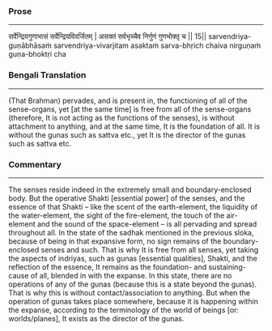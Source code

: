 ### Prose 
 --- 
सर्वेन्द्रियगुणाभासं सर्वेन्द्रियविवर्जितम् |
असक्तं सर्वभृच्चैव निर्गुणं गुणभोक्तृ च || 15||
sarvendriya-guṇābhāsaṁ sarvendriya-vivarjitam
asaktaṁ sarva-bhṛich chaiva nirguṇaṁ guṇa-bhoktṛi cha

### Bengali Translation 
 --- 
(That Brahman) pervades, and is present in, the functioning of all of the sense-organs, yet [at the same time] is free from all of the sense-organs (therefore, It is not acting as the functions of the senses), is without attachment to anything, and at the same time, It is the foundation of all. It is without the gunas such as sattva etc., yet It is the director of the gunas such as sattva etc. 

### Commentary 
 --- 
The senses reside indeed in the extremely small and boundary-enclosed body. But the operative Shakti [essential power] of the senses, and the essence of that Shakti – like the scent of the earth-element, the liquidity of the water-element, the sight of the fire-element, the touch of the air-element and the sound of the space-element – is all pervading and spread throughout all. In the state of the sadhak mentioned in the previous sloka, because of being in that expansive form, no sign remains of the boundary-enclosed senses and such. That is why It is free from all senses, yet taking the aspects of indriyas, such as gunas [essential qualities], Shakti, and the reflection of the essence, It remains as the foundation- and sustaining-cause of all, blended in with the expanse. In this state, there are no operations of any of the gunas (because this is a state beyond the gunas). That is why this is without contact/association to anything. But when the operation of gunas takes place somewhere, because it is happening within the expanse, according to the terminology of the world of beings [or: worlds/planes], It exists as the director of the gunas. 